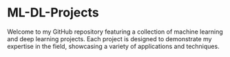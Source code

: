 # ML-DL-Projects
Welcome to my GitHub repository featuring a collection of machine learning and deep learning projects. Each project is designed to demonstrate my expertise in the field, showcasing a variety of applications and techniques.
